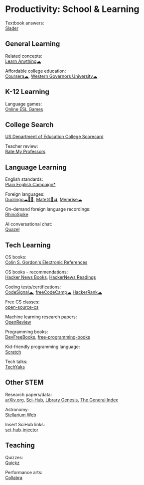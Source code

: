 # Productivity: School & Learning

Textbook answers:  
[Slader](https://www.slader.com/)

## General Learning

Related concepts:  
[Learn Anything☁](https://learn-anything.xyz/)

Affordable college education:  
[Coursera☁](https://www.coursera.org/),
[Western Governors University☁](https://www.wgu.edu/)

## K-12 Learning

Language games:  
[Online ESL Games](https://www.gamestolearnenglish.com/)

## College Search

[US Department of Education College Scorecard](https://collegescorecard.ed.gov/)

Teacher review:  
[Rate My Professors](https://www.ratemyprofessors.com/)

## Language Learning

English standards:  
[Plain English Campaign*](https://www.plainenglish.co.uk/)

Foreign languages:  
[Duolingo☁🍎🤖](https://www.duolingo.com/),
[Mate⌘🍎⇉](https://gikken.co/mate-translate/),
[Memrise☁](https://www.memrise.com/)

On-demand foreign language recordings:  
[RhinoSpike](https://rhinospike.com/)

AI conversational chat:  
[Quazel](https://www.quazel.com/)

## Tech Learning

CS books:  
[Colin S. Gordon's Electronic References](https://csgordon.github.io/books.html)

CS books - recommendations:  
[Hacker News Books](https://hackernewsbooks.com/),
[HackerNews Readings](https://hacker-recommended-books.vercel.app/)

Coding tests/certifications:  
[CodeSignal☁](https://codesignal.com/),
[freeCodeCamp☁](https://www.freecodecamp.org/)
[HackerRank☁](https://www.hackerrank.com/)

Free CS classes:  
[open-source-cs](https://github.com/ForrestKnight/open-source-cs)

Machine learning research papers:  
[OpenReview](https://openreview.net/)

Programming books:  
[DevFreeBooks](https://devfreebooks.github.io/),
[free-programming-books](https://ebookfoundation.github.io/free-programming-books/)

Kid-friendly programming language:  
[Scratch](https://scratch.mit.edu/)

Tech talks:  
[TechYaks](https://techyaks.com/)

## Other STEM

Research papers/data:  
[arXiv.org](https://arxiv.org/),
[Sci-Hub](https://sci-hub.se/),
[Library Genesis](https://libgen.is/),
[The General Index](https://archive.org/details/GeneralIndex)

Astronomy:  
[Stellarium Web](https://stellarium-web.org/)

Insert SciHub links:  
[sci-hub-injector](https://github.com/justjosias/sci-hub-injector)

## Teaching

Quizzes:  
[Quickz](https://quickz.org/)

Performance arts:  
[Collabra](https://www.collabramusic.com/)
